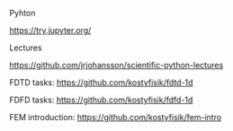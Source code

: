Pyhton

https://try.jupyter.org/

Lectures

https://github.com/jrjohansson/scientific-python-lectures

FDTD tasks:
https://github.com/kostyfisik/fdtd-1d

FDFD tasks:
https://github.com/kostyfisik/fdfd-1d

FEM introduction:
https://github.com/kostyfisik/fem-intro


